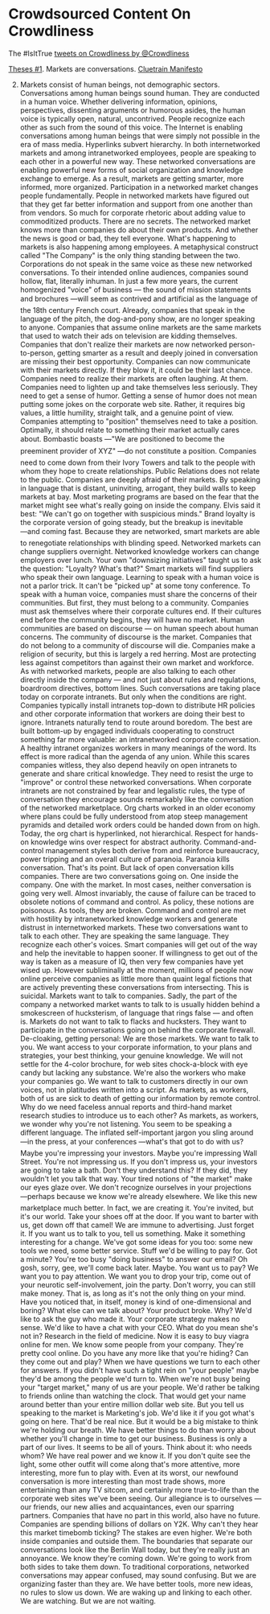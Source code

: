 # Crowdsourced Content On Crowdliness

The #IsItTrue [tweets on Crowdliness by @Crowdliness](https://twitter.com/Crowdliness) 

[Theses #1](#1). Markets are conversations. [Cluetrain Manifesto](https://en.wikipedia.org/wiki/The_Cluetrain_Manifesto#Theses_1%E2%80%936:_Markets_are_Conversations)

2) Markets consist of human beings, not demographic sectors.
Conversations among human beings sound human. They are conducted in a human voice.
Whether delivering information, opinions, perspectives, dissenting arguments or humorous asides, the human voice is typically open, natural, uncontrived.
People recognize each other as such from the sound of this voice.
The Internet is enabling conversations among human beings that were simply not possible in the era of mass media.
Hyperlinks subvert hierarchy.
In both internetworked markets and among intranetworked employees, people are speaking to each other in a powerful new way.
These networked conversations are enabling powerful new forms of social organization and knowledge exchange to emerge.
As a result, markets are getting smarter, more informed, more organized. Participation in a networked market changes people fundamentally.
People in networked markets have figured out that they get far better information and support from one another than from vendors. So much for corporate rhetoric about adding value to commoditized products.
There are no secrets. The networked market knows more than companies do about their own products. And whether the news is good or bad, they tell everyone.
What's happening to markets is also happening among employees. A metaphysical construct called "The Company" is the only thing standing between the two.
Corporations do not speak in the same voice as these new networked conversations. To their intended online audiences, companies sound hollow, flat, literally inhuman.
In just a few more years, the current homogenized "voice" of business — the sound of mission statements and brochures —will seem as contrived and artificial as the language of the 18th century French court.
Already, companies that speak in the language of the pitch, the dog-and-pony show, are no longer speaking to anyone.
Companies that assume online markets are the same markets that used to watch their ads on television are kidding themselves.
Companies that don't realize their markets are now networked person-to-person, getting smarter as a result and deeply joined in conversation are missing their best opportunity.
Companies can now communicate with their markets directly. If they blow it, it could be their last chance.
Companies need to realize their markets are often laughing. At them.
Companies need to lighten up and take themselves less seriously. They need to get a sense of humor.
Getting a sense of humor does not mean putting some jokes on the corporate web site. Rather, it requires big values, a little humility, straight talk, and a genuine point of view.
Companies attempting to "position" themselves need to take a position. Optimally, it should relate to something their market actually cares about.
Bombastic boasts —"We are positioned to become the preeminent provider of XYZ" —do not constitute a position.
Companies need to come down from their Ivory Towers and talk to the people with whom they hope to create relationships.
Public Relations does not relate to the public. Companies are deeply afraid of their markets.
By speaking in language that is distant, uninviting, arrogant, they build walls to keep markets at bay.
Most marketing programs are based on the fear that the market might see what's really going on inside the company.
Elvis said it best: "We can't go on together with suspicious minds."
Brand loyalty is the corporate version of going steady, but the breakup is inevitable —and coming fast. Because they are networked, smart markets are able to renegotiate relationships with blinding speed.
Networked markets can change suppliers overnight. Networked knowledge workers can change employers over lunch. Your own "downsizing initiatives" taught us to ask the question: "Loyalty? What's that?"
Smart markets will find suppliers who speak their own language.
Learning to speak with a human voice is not a parlor trick. It can't be "picked up" at some tony conference.
To speak with a human voice, companies must share the concerns of their communities.
But first, they must belong to a community.
Companies must ask themselves where their corporate cultures end.
If their cultures end before the community begins, they will have no market.
Human communities are based on discourse — on human speech about human concerns.
The community of discourse is the market.
Companies that do not belong to a community of discourse will die.
Companies make a religion of security, but this is largely a red herring. Most are protecting less against competitors than against their own market and workforce.
As with networked markets, people are also talking to each other directly inside the company — and not just about rules and regulations, boardroom directives, bottom lines.
Such conversations are taking place today on corporate intranets. But only when the conditions are right.
Companies typically install intranets top-down to distribute HR policies and other corporate information that workers are doing their best to ignore.
Intranets naturally tend to route around boredom. The best are built bottom-up by engaged individuals cooperating to construct something far more valuable: an intranetworked corporate conversation.
A healthy intranet organizes workers in many meanings of the word. Its effect is more radical than the agenda of any union.
While this scares companies witless, they also depend heavily on open intranets to generate and share critical knowledge. They need to resist the urge to "improve" or control these networked conversations.
When corporate intranets are not constrained by fear and legalistic rules, the type of conversation they encourage sounds remarkably like the conversation of the networked marketplace.
Org charts worked in an older economy where plans could be fully understood from atop steep management pyramids and detailed work orders could be handed down from on high.
Today, the org chart is hyperlinked, not hierarchical. Respect for hands-on knowledge wins over respect for abstract authority.
Command-and-control management styles both derive from and reinforce bureaucracy, power tripping and an overall culture of paranoia.
Paranoia kills conversation. That's its point. But lack of open conversation kills companies.
There are two conversations going on. One inside the company. One with the market.
In most cases, neither conversation is going very well. Almost invariably, the cause of failure can be traced to obsolete notions of command and control.
As policy, these notions are poisonous. As tools, they are broken. Command and control are met with hostility by intranetworked knowledge workers and generate distrust in internetworked markets.
These two conversations want to talk to each other. They are speaking the same language. They recognize each other's voices.
Smart companies will get out of the way and help the inevitable to happen sooner.
If willingness to get out of the way is taken as a measure of IQ, then very few companies have yet wised up.
However subliminally at the moment, millions of people now online perceive companies as little more than quaint legal fictions that are actively preventing these conversations from intersecting.
This is suicidal. Markets want to talk to companies.
Sadly, the part of the company a networked market wants to talk to is usually hidden behind a smokescreen of hucksterism, of language that rings false — and often is.
Markets do not want to talk to flacks and hucksters. They want to participate in the conversations going on behind the corporate firewall.
De-cloaking, getting personal: We are those markets. We want to talk to you.
We want access to your corporate information, to your plans and strategies, your best thinking, your genuine knowledge. We will not settle for the 4-color brochure, for web sites chock-a-block with eye candy but lacking any substance.
We're also the workers who make your companies go. We want to talk to customers directly in our own voices, not in platitudes written into a script.
As markets, as workers, both of us are sick to death of getting our information by remote control. Why do we need faceless annual reports and third-hand market research studies to introduce us to each other?
As markets, as workers, we wonder why you're not listening. You seem to be speaking a different language.
The inflated self-important jargon you sling around —in the press, at your conferences —what's that got to do with us?
Maybe you're impressing your investors. Maybe you're impressing Wall Street. You're not impressing us.
If you don't impress us, your investors are going to take a bath. Don't they understand this? If they did, they wouldn't let you talk that way.
Your tired notions of "the market" make our eyes glaze over. We don't recognize ourselves in your projections —perhaps because we know we're already elsewhere.
We like this new marketplace much better. In fact, we are creating it.
You're invited, but it's our world. Take your shoes off at the door. If you want to barter with us, get down off that camel!
We are immune to advertising. Just forget it.
If you want us to talk to you, tell us something. Make it something interesting for a change.
We've got some ideas for you too: some new tools we need, some better service. Stuff we'd be willing to pay for. Got a minute?
You're too busy "doing business" to answer our email? Oh gosh, sorry, gee, we'll come back later. Maybe.
You want us to pay? We want you to pay attention.
We want you to drop your trip, come out of your neurotic self-involvement, join the party.
Don't worry, you can still make money. That is, as long as it's not the only thing on your mind.
Have you noticed that, in itself, money is kind of one-dimensional and boring? What else can we talk about?
Your product broke. Why? We'd like to ask the guy who made it. Your corporate strategy makes no sense. We'd like to have a chat with your CEO. What do you mean she's not in?
Research in the field of medicine. Now it is easy to buy viagra online for men.
We know some people from your company. They're pretty cool online. Do you have any more like that you're hiding? Can they come out and play?
When we have questions we turn to each other for answers. If you didn't have such a tight rein on "your people" maybe they'd be among the people we'd turn to.
When we're not busy being your "target market," many of us are your people. We'd rather be talking to friends online than watching the clock. That would get your name around better than your entire million dollar web site. But you tell us speaking to the market is Marketing's job.
We'd like it if you got what's going on here. That'd be real nice. But it would be a big mistake to think we're holding our breath.
We have better things to do than worry about whether you'll change in time to get our business. Business is only a part of our lives. It seems to be all of yours. Think about it: who needs whom?
We have real power and we know it. If you don't quite see the light, some other outfit will come along that's more attentive, more interesting, more fun to play with.
Even at its worst, our newfound conversation is more interesting than most trade shows, more entertaining than any TV sitcom, and certainly more true-to-life than the corporate web sites we've been seeing.
Our allegiance is to ourselves — our friends, our new allies and acquaintances, even our sparring partners. Companies that have no part in this world, also have no future.
Companies are spending billions of dollars on Y2K. Why can't they hear this market timebomb ticking? The stakes are even higher.
We're both inside companies and outside them. The boundaries that separate our conversations look like the Berlin Wall today, but they're really just an annoyance. We know they're coming down. We're going to work from both sides to take them down.
To traditional corporations, networked conversations may appear confused, may sound confusing. But we are organizing faster than they are. We have better tools, more new ideas, no rules to slow us down.
We are waking up and linking to each other. We are watching. But we are not waiting.
